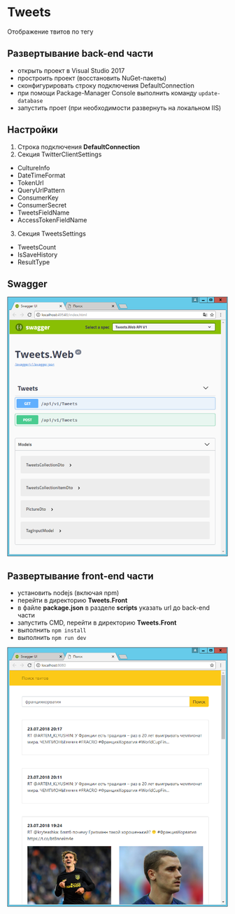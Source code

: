 # Tweets

Отображение твитов по тегу

## Развертывание back-end части
- открыть проект в Visual Studio 2017
- простроить проект (восстановить NuGet-пакеты)
- сконфигурировать строку подключения DefaultConnection
- при помощи Package-Manager Console выполнить команду `update-database`
- запустить проет (при необходимости развернуть на локальном IIS)

## Настройки
1. Строка подключения **DefaultConnection**
2. Секция TwitterClientSettings
- CultureInfo
- DateTimeFormat
- TokenUrl
- QueryUrlPattern
- ConsumerKey
- ConsumerSecret
- TweetsFieldName
- AccessTokenFieldName
3. Секция TweetsSettings
- TweetsCount
- IsSaveHistory
- ResultType

## Swagger
![Swagger](/docs/swagger.png)

## Развертывание front-end части
- установить nodejs (включая npm)
- перейти в директорию **Tweets.Front**
- в файле **package.json** в разделе **scripts** указать url до back-end части
- запустить CMD, перейти в директорию **Tweets.Front** 
- выполнить `npm install`
- выполнить `npm run dev`

![app](/docs/app.png)